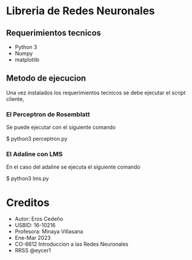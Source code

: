 # Libreria de Redes Neuronales
## Requerimientos tecnicos
- Python 3
- Numpy
- matplotlib

## Metodo de ejecucion
Una vez instalados los requerimientos tecnicos
se debe ejecutar el script cliente,

### El Perceptron de Rosemblatt 
Se puede ejecutar con el siguiente comando

$ python3 perceptron.py

### El Adaline con LMS
En el caso del adaline se ejecuta el siguiente comando

$ python3 lms.py

# Creditos
- Autor: Eros Cedeño
- USBID: 16-10216
- Profesora: Minaya Villasana
- Ene-Mar 2023
- CO-6612 Introduccion a las Redes Neuronales
- RRSS @eycer1